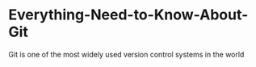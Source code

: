 # Everything-Need-to-Know-About-Git
Git is one of the most widely used version control systems in the world
